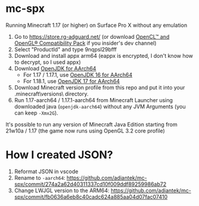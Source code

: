 # mc-spx
Running Minecraft 1.17 (or higher) on Surface Pro X without any emulation

1. Go to https://store.rg-adguard.net/ (or download [OpenCL™ and OpenGL® Compatibility Pack](https://aka.ms/clglcp-faq) if you insider's dev channel)
2. Select "ProductId" and type 9nqpsl29bfff
3. Download and install appx arm64 (eappx is encrypted, I don't know how to decrypt, so I used appx)
4. Download [OpenJDK for AArch64](https://docs.microsoft.com/en-us/java/openjdk/download)
   - For 1.17 / 1.17.1, use [OpenJDK 16 for AArch64](https://docs.microsoft.com/en-us/java/openjdk/download#openjdk-16)
   - For 1.18.1, use [OpenJDK 17 for AArch64](https://docs.microsoft.com/en-us/java/openjdk/download#openjdk-17)
5. Download Minecraft version profile from this repo and put it into your .minecraft\versions\ directory.
6. Run 1.17-aarch64 / 1.17.1-aarch64 from Minecraft Launcher using downloaded java (`openjdk-aarch64`) without any JVM Arguments (you can keep `-Xmx2G`).

It's possible to run any version of Minecraft Java Edition starting from 21w10a / 1.17 (the game now runs using OpenGL 3.2 core profile)

# How I created JSON?

1. Reformat JSON in vscode
2. Rename to `-aarch64`: https://github.com/adiantek/mc-spx/commit/274a2a62d40311337cd10f009ddf89259986ab72
3. Change LWJGL version to the ARM64: https://github.com/adiantek/mc-spx/commit/fb0636a6eb8c40cadc624a885aa04d07fac07410
